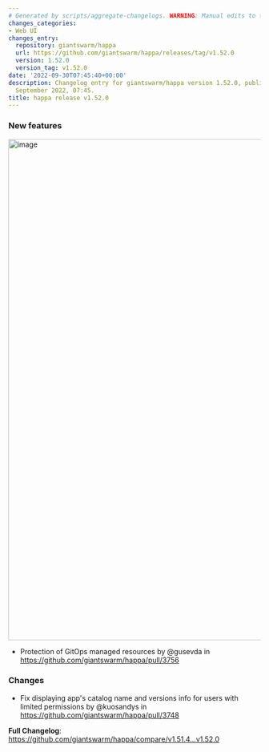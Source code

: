 ```yaml
---
# Generated by scripts/aggregate-changelogs. WARNING: Manual edits to this files will be overwritten.
changes_categories:
- Web UI
changes_entry:
  repository: giantswarm/happa
  url: https://github.com/giantswarm/happa/releases/tag/v1.52.0
  version: 1.52.0
  version_tag: v1.52.0
date: '2022-09-30T07:45:40+00:00'
description: Changelog entry for giantswarm/happa version 1.52.0, published on 30
  September 2022, 07:45.
title: happa release v1.52.0
---
```


### New features

<img width="1000" alt="image" src="https://user-images.githubusercontent.com/273727/197193034-7cb6f30a-4a5d-472b-bcea-5a1c6d4f4069.png">

* Protection of GitOps managed resources by @gusevda in https://github.com/giantswarm/happa/pull/3756

### Changes
* Fix displaying app's catalog name and versions info for users with limited permissions by @kuosandys in https://github.com/giantswarm/happa/pull/3748


**Full Changelog**: https://github.com/giantswarm/happa/compare/v1.51.4...v1.52.0
